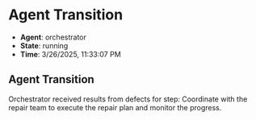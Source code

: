 # Agent Transition

- **Agent**: orchestrator
- **State**: running
- **Time**: 3/26/2025, 11:33:07 PM

## Agent Transition

Orchestrator received results from defects for step: Coordinate with the repair team to execute the repair plan and monitor the progress.


